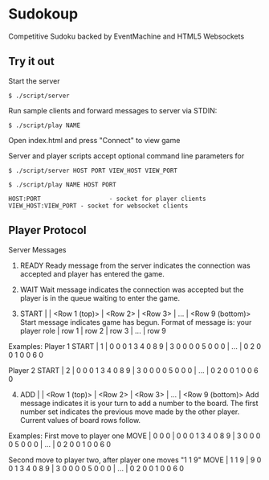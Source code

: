 # Sudokoup #

Competitive Sudoku backed by EventMachine and HTML5 Websockets

## Try it out ##

Start the server

	$ ./script/server

Run sample clients and forward messages to server via STDIN:

	$ ./script/play NAME

Open index.html and press "Connect" to view game

Server and player scripts accept optional command line parameters for

	$ ./script/server HOST PORT VIEW_HOST VIEW_PORT
	
	$ ./script/play NAME HOST PORT

	HOST:PORT 					- socket for player clients
	VIEW_HOST:VIEW_PORT - socket for websocket clients

## Player Protocol ##

Server Messages

1. READY
Ready message from the server indicates the connection was accepted and player has entered the game.

2. WAIT
Wait message indicates the connection was accepted but the player is in the queue waiting to enter the game.

3. START | <Player number> | <Row 1 (top)> | <Row 2> | <Row 3> | ... | <Row 9 (bottom)>
Start message indicates game has begun. Format of message is:  your player role | row 1 | row 2 | row 3 | ... | row 9

Examples:
Player 1
	START | 1 | 0 0 0 1 3 4 0 8 9 | 3 0 0 0 0 5 0 0 0 | ... | 0 2 0 0 1 0 0 6 0

Player 2
	START | 2 | 0 0 0 1 3 4 0 8 9 | 3 0 0 0 0 5 0 0 0 | ... | 0 2 0 0 1 0 0 6 0

4. ADD | <Previous move> | <Row 1 (top)> | <Row 2> | <Row 3> | ... | <Row 9 (bottom)>
Add message indicates it is your turn to add a number to the board. The first number set indicates the previous move made by the other player. Current values of board rows follow.

Examples:
First move to player one
	MOVE | 0 0 0 | 0 0 0 1 3 4 0 8 9 | 3 0 0 0 0 5 0 0 0 | ... | 0 2 0 0 1 0 0 6 0

Second move to player two, after player one moves "1 1 9"
	MOVE | 1 1 9 | 9 0 0 1 3 4 0 8 9 | 3 0 0 0 0 5 0 0 0 | ... | 0 2 0 0 1 0 0 6 0
